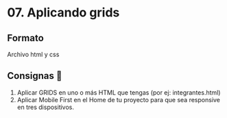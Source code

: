 # 07.  Aplicando grids

## Formato
Archivo html y css

## Consignas 📝
1. Aplicar GRIDS en uno o más HTML que tengas (por ej: integrantes.html) 
2. Aplicar Mobile First en el Home de tu proyecto para que sea responsive en tres dispositivos.
